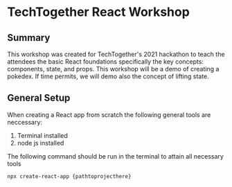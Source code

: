 # TechTogether React Workshop

## Summary
This workshop was created for TechTogether's 2021 hackathon to teach the attendees the basic React foundations specifically the key concepts: components, state, and props. This workshop will be a demo of creating a pokedex. If time permits, we will demo also the concept of lifting state. 

## General Setup
When creating a React app from scratch the following general tools are neccessary:
1. Terminal installed
2. node js installed

The following command should be run in the terminal to attain all necessary tools 
```
npx create-react-app {pathtoprojecthere}
```